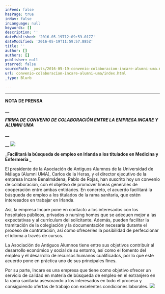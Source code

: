 ```yaml
---
inFeed: false
hasPage: true
inNav: false
inLanguage: null
keywords: []
description: ''
datePublished: '2016-05-19T12:09:53.017Z'
dateModified: '2016-05-19T11:59:57.885Z'
title: ''
author: []
authors: []
publisher: null
starred: false
sourcePath: _posts/2016-05-19-convenio-colaboracion-incare-alumni-uma.md
url: convenio-colaboracion-incare-alumni-uma/index.html
_type: Blurb

---
```

****

**NOTA DE PRENSA**

**__**

**_FIRMA DE CONVENIO DE COLABORACIÓN ENTRE LA EMPRESA INCARE Y ALUMNI UMA_**

**__**

**__**
![](https://the-grid-user-content.s3-us-west-2.amazonaws.com/57cffad9-f4bd-4887-841c-c3580643ef6c.jpg)

**_Facilitará la búsqueda de empleo en Irlanda a los titulados en Medicina y Enfermería _**

El presidente de la Asociación de Antiguos Alumnos de la Universidad de Málaga (Alumni UMA), Carlos de la Heras, y el director ejecutivo de la empresa Incare Benalmádena, Pablo de Rojas, han suscrito hoy un convenio de colaboración, con el objetivo de promover líneas generales de cooperación entre ambas entidades. En concreto, el acuerdo facilitará la búsqueda de empleo a los titulados de la rama sanitaria, que estén interesados en trabajar en Irlanda.

Así, la empresa Incare pone en contacto a los interesados con los hospitales públicos, privados o nursing homes que se adecuen mejor a las expectativas y al currículum del solicitante. Además, pueden facilitar la tramitación de la colegiación y la documentación necesaria durante el proceso de contratación, así como ofrecerles la posibilidad de perfeccionar el idioma a través de cursos.

La Asociación de Antiguos Alumnos tiene entre sus objetivos contribuir al desarrollo económico y social de su entorno, así como el fomento del empleo y el desarrollo de recursos humanos cualificados, por lo que este acuerdo pone en práctica uno de sus principales fines.

Por su parte, Incare es una empresa que tiene como objetivo ofrecer un servicio de calidad en materia de búsqueda de empleo en el extranjero en la rama sanitaria asesorando a los interesados en todo el proceso y consiguiendo ofertas de trabajo con excelentes condiciones laborales.
![](https://the-grid-user-content.s3-us-west-2.amazonaws.com/36ca3302-9627-4196-83bf-be5f750d1e8e.jpg)